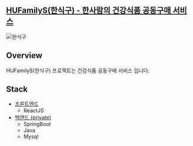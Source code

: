 ## [HUFamilyS(한식구) - 한사람의 건강식품 공동구매 서비스]()

![한식구](https://github.com/user-attachments/assets/09242c52-f060-4025-a555-9bb8446b043b)

## Overview
HUFamilyS(한식구) 프로젝트는 건강식품 공동구매 서비스 입니다.

## Stack
- [프론트엔드](https://github.com/HUFamilyS/front)
  + ReactJS
- [백엔드 (private)]()
  + SpringBoot
  + Java
  + Mysql
